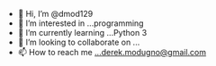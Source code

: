 - 👋 Hi, I’m @dmod129
- 👀 I’m interested in ...programming
- 🌱 I’m currently learning ...Python 3
- 💞️ I’m looking to collaborate on ...
- 📫 How to reach me ...derek.modugno@gmail.com

<!---
dmod129/dmod129 is a ✨ special ✨ repository because its `README.md` (this file) appears on your GitHub profile.
You can click the Preview link to take a look at your changes.
--->
